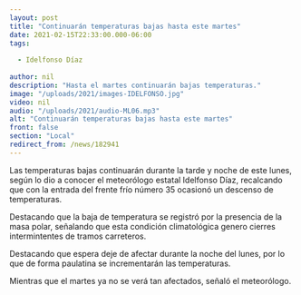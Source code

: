 ```yaml
---
layout: post
title: "Continuarán temperaturas bajas hasta este martes"
date: 2021-02-15T22:33:00.000-06:00
tags:
  
  - Idelfonso Díaz
  
author: nil
description: "Hasta el martes continuarán bajas temperaturas."
image: "/uploads/2021/images-IDELFONSO.jpg"
video: nil
audio: "/uploads/2021/audio-ML06.mp3"
alt: "Continuarán temperaturas bajas hasta este martes"
front: false
section: "Local"
redirect_from: /news/182941
---
```


Las temperaturas bajas continuarán durante la tarde y noche de este lunes, según lo dio a conocer el meteorólogo estatal Idelfonso Díaz, recalcando que con la entrada del frente frío número 35 ocasionó un descenso de temperaturas.

Destacando que la baja de temperatura se registró por la presencia de la masa polar, señalando que esta condición climatológica genero cierres intermintentes de tramos carreteros. 

Destacando que espera deje de afectar durante la noche del lunes, por lo que de forma paulatina se incrementarán las temperaturas.

Mientras que el martes ya no se verá tan afectados, señaló el meteorólogo.
